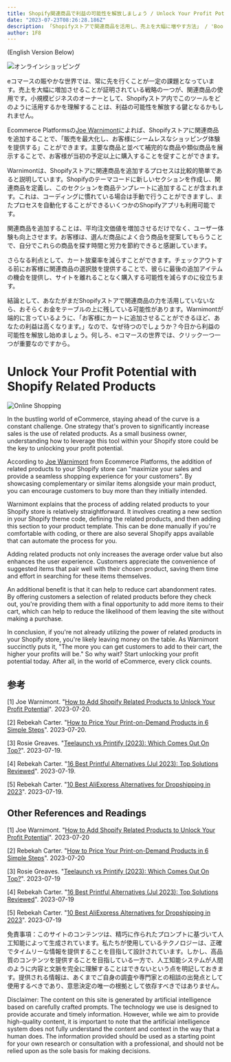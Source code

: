 ```yaml
---
title: Shopify関連商品で利益の可能性を解放しましょう / Unlock Your Profit Potential with Shopify Related Products
date: "2023-07-23T08:26:28.186Z"
description: 「Shopifyストアで関連商品を活用し、売上を大幅に増やす方法」 / 'Boost Your eCommerce Sales with Shopify's Related Products Feature'
author: 1F8
---
```


(English Version Below)

![オンラインショッピング](https://source.unsplash.com/random/?online,shopping)

eコマースの賑やかな世界では、常に先を行くことが一定の課題となっています。売上を大幅に増加させることが証明されている戦略の一つが、関連商品の使用です。小規模ビジネスのオーナーとして、Shopifyストア内でこのツールをどのように活用するかを理解することは、利益の可能性を解放する鍵となるかもしれません。

Ecommerce Platformsの[Joe Warnimont](https://ecommerce-platforms.com/articles/how-to-add-related-products-shopify)によれば、Shopifyストアに関連商品を追加することで、「販売を最大化し、お客様にシームレスなショッピング体験を提供する」ことができます。主要な商品と並べて補完的な商品や類似商品を展示することで、お客様が当初の予定以上に購入することを促すことができます。

Warnimontは、Shopifyストアに関連商品を追加するプロセスは比較的簡単であると説明しています。Shopifyのテーマコードに新しいセクションを作成し、関連商品を定義し、このセクションを商品テンプレートに追加することが含まれます。これは、コーディングに慣れている場合は手動で行うことができますし、またプロセスを自動化することができるいくつかのShopifyアプリも利用可能です。

関連商品を追加することは、平均注文価値を増加させるだけでなく、ユーザー体験も向上させます。お客様は、選んだ商品によく合う商品を提案してもらうことで、自分でこれらの商品を探す時間と労力を節約できると感謝しています。

さらなる利点として、カート放棄率を減らすことができます。チェックアウトする前にお客様に関連商品の選択肢を提供することで、彼らに最後の追加アイテムの機会を提供し、サイトを離れることなく購入する可能性を減らすのに役立ちます。

結論として、あなたがまだShopifyストアで関連商品の力を活用していないなら、おそらくお金をテーブルの上に残している可能性があります。Warnimontが端的に言っているように、「お客様にカートに追加させることができるほど、あなたの利益は高くなります。」なので、なぜ待つのでしょうか？今日から利益の可能性を解放し始めましょう。何しろ、eコマースの世界では、クリック一つ一つが重要なのですから。


# Unlock Your Profit Potential with Shopify Related Products

![Online Shopping](https://source.unsplash.com/random/?online,shopping)

In the bustling world of eCommerce, staying ahead of the curve is a constant challenge. One strategy that's proven to significantly increase sales is the use of related products. As a small business owner, understanding how to leverage this tool within your Shopify store could be the key to unlocking your profit potential.

According to [Joe Warnimont](https://ecommerce-platforms.com/articles/how-to-add-related-products-shopify) from Ecommerce Platforms, the addition of related products to your Shopify store can "maximize your sales and provide a seamless shopping experience for your customers". By showcasing complementary or similar items alongside your main product, you can encourage customers to buy more than they initially intended.

Warnimont explains that the process of adding related products to your Shopify store is relatively straightforward. It involves creating a new section in your Shopify theme code, defining the related products, and then adding this section to your product template. This can be done manually if you're comfortable with coding, or there are also several Shopify apps available that can automate the process for you. 

Adding related products not only increases the average order value but also enhances the user experience. Customers appreciate the convenience of suggested items that pair well with their chosen product, saving them time and effort in searching for these items themselves. 

An additional benefit is that it can help to reduce cart abandonment rates. By offering customers a selection of related products before they check out, you're providing them with a final opportunity to add more items to their cart, which can help to reduce the likelihood of them leaving the site without making a purchase.

In conclusion, if you're not already utilizing the power of related products in your Shopify store, you're likely leaving money on the table. As Warnimont succinctly puts it, "The more you can get customers to add to their cart, the higher your profits will be." So why wait? Start unlocking your profit potential today. After all, in the world of eCommerce, every click counts.


## 参考

[1] Joe Warnimont. "[How to Add Shopify Related Products to Unlock Your Profit Potential](https://ecommerce-platforms.com/articles/how-to-add-related-products-shopify)". 2023-07-20.

[2] Rebekah Carter. "[How to Price Your Print-on-Demand Products in 6 Simple Steps](https://ecommerce-platforms.com/articles/how-to-price-print-on-demand-products-2)". 2023-07-20.

[3] Rosie Greaves. "[Teelaunch vs Printify (2023): Which Comes Out On Top?](https://ecommerce-platforms.com/articles/teelaunch-vs-printify)". 2023-07-19.

[4] Rebekah Carter. "[16 Best Printful Alternatives (Jul 2023): Top Solutions Reviewed](https://ecommerce-platforms.com/print-on-demand/printful-alternatives)". 2023-07-19.

[5] Rebekah Carter. "[10 Best AliExpress Alternatives for Dropshipping in 2023](https://ecommerce-platforms.com/articles/aliexpress-alternatives)". 2023-07-19.


## Other References and Readings
    
[1] Joe Warnimont. "[How to Add Shopify Related Products to Unlock Your Profit Potential](https://ecommerce-platforms.com/articles/how-to-add-related-products-shopify)". 2023-07-20

[2] Rebekah Carter. "[How to Price Your Print-on-Demand Products in 6 Simple Steps](https://ecommerce-platforms.com/articles/how-to-price-print-on-demand-products-2)". 2023-07-20

[3] Rosie Greaves. "[Teelaunch vs Printify (2023): Which Comes Out On Top?](https://ecommerce-platforms.com/articles/teelaunch-vs-printify)". 2023-07-19

[4] Rebekah Carter. "[16 Best Printful Alternatives (Jul 2023): Top Solutions Reviewed](https://ecommerce-platforms.com/print-on-demand/printful-alternatives)". 2023-07-19

[5] Rebekah Carter. "[10 Best AliExpress Alternatives for Dropshipping in 2023](https://ecommerce-platforms.com/articles/aliexpress-alternatives)". 2023-07-19


免責事項：このサイトのコンテンツは、精巧に作られたプロンプトに基づいて人工知能によって生成されています。私たちが使用しているテクノロジーは、正確でタイムリーな情報を提供することを目指して設計されています。しかし、高品質のコンテンツを提供することを目指している一方で、人工知能システムが人間のように内容と文脈を完全に理解することはできないという点を明記しておきます。提供される情報は、あくまでご自身の調査や専門家との相談の出発点として使用するべきであり、意思決定の唯一の根拠として依存すべきではありません。

Disclaimer: The content on this site is generated by artificial intelligence based on carefully crafted prompts. The technology we use is designed to provide accurate and timely information. However, while we aim to provide high-quality content, it is important to note that the artificial intelligence system does not fully understand the content and context in the way that a human does. The information provided should be used as a starting point for your own research or consultation with a professional, and should not be relied upon as the sole basis for making decisions.
